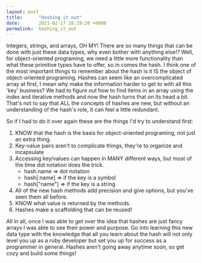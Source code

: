 ```yaml
---
layout: post
title:      "Hashing it out"
date:       2021-02-17 18:29:20 +0000
permalink:  hashing_it_out
---
```



Integers, strings, and arrays, OH MY! There are so many things that can be done with just these data types, why even bother with anything else!? Well, for object-oriented programing, we need a little more functionality than what these primitive types have to offer, so in comes the hash.
I think one of the most important things to remember about the hash is it IS the object of object-oriented programing. Hashes can seem like an overcomplicated array at first, I mean why make the information harder to get to with all this 'key' business? We had to figure out how to find items in an array using the index and iterative methods and now the hash turns that on its head a bit. That's not to say that ALL the concepts of hashes are new, but without an understanding of the hash's role, it can feel a little redundant.

So if  I had to do it over again these are the things I'd try to understand first:

1. KNOW that the hash is the basis for object-oriented programing, not just an extra thing.
2. Key-value pairs aren't to complicate things, they're to organize and incapsulate
3. Accessing key/values can happen in MANY different ways, but most of the time dot notation does the trick.
    *  hash.name => dot notation
    *  hash[:name] => if the key is a symbol
    *  hash["name"] => if the key is a string
4. All of the new hash methods add precision and give options, but you've seen them all before.
5. KNOW what value is returned by the methods.
6. Hashes make a scaffolding that can be reused!

All in all, once I was able to get over the idea that hashes are just fancy arrays I was able to see their power and purpose. Go into learning this new data type with the knowledge that all you learn about the hash will not only level you up as a ruby developer but set you up for success as a programmer in general. Hashes aren't going away anytime soon, so get cozy and build some things!


